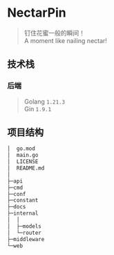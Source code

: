 # NectarPin
> 钉住花蜜一般的瞬间！  
> A moment like nailing nectar!  

## 技术栈
### 后端
> Golang `1.21.3`  
> Gin `1.9.1`

## 项目结构
```bash
│  go.mod
│  main.go
│  LICENSE
│  README.md
│
├─api
├─cmd 
├─conf
├─constant
├─docs
├─internal 
│  │
│  ├─models
│  └─router
├─middleware
└─web
```